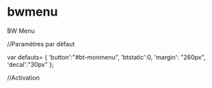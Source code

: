 bwmenu
======
BW Menu

//Paramètres par défaut

var defauts=
{
  'button':"#bt-monmenu",
  'btstatic':0,
  'margin': "260px",
  'decal':"30px"
}; 

//Activation
<script>
$('#monmenu').bwmenu()
</script>
